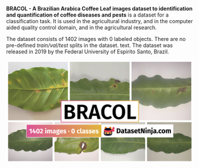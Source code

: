 **BRACOL - A Brazilian Arabica Coffee Leaf images dataset to identification and quantification of coffee diseases and pests** is a dataset for a classification task. It is used in the agricultural industry, and in the computer aided quality control domain, and in the agricultural research. 

The dataset consists of 1402 images with 0 labeled objects. There are no pre-defined <i>train/val/test</i> splits in the dataset. text. The dataset was released in 2019 by the Federal University of Espirito Santo, Brazil.

<img src="https://github.com/dataset-ninja/bracol/raw/main/visualizations/poster.png">
